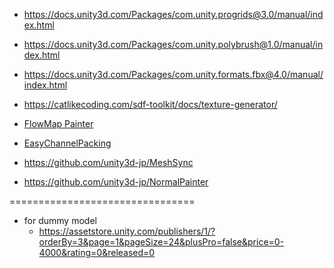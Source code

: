 

- https://docs.unity3d.com/Packages/com.unity.progrids@3.0/manual/index.html
- https://docs.unity3d.com/Packages/com.unity.polybrush@1.0/manual/index.html
- https://docs.unity3d.com/Packages/com.unity.formats.fbx@4.0/manual/index.html

- https://catlikecoding.com/sdf-toolkit/docs/texture-generator/
- [FlowMap Painter](http://teckartist.com/?page_id=107)
- [EasyChannelPacking](https://gumroad.com/l/EasyChannelPacking)


- https://github.com/unity3d-jp/MeshSync
- https://github.com/unity3d-jp/NormalPainter

================================
- for dummy model
  - https://assetstore.unity.com/publishers/1/?orderBy=3&page=1&pageSize=24&plusPro=false&price=0-4000&rating=0&released=0